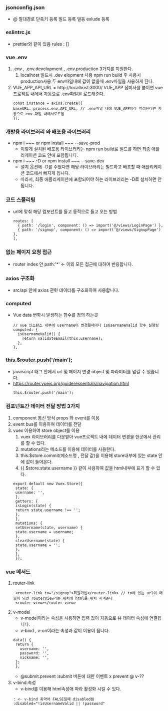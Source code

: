 ### jsonconfig.json
* @ 절대경로 단축키 등록 빌드 등록 빌등 exlude 등록
### eslintrc.js
* prettier와 같이 있음 rules : []

### vue .env
1. .env  , .env.development , .env.production 3가지를 지원한다.
   1. localhost 빌드시 .dev elopment 사용 npm run build 후 사용시 production사용 두 env파일내에 값이 없을때 .env파일을 사용하게 된다.
2. VUE_APP_API_URL = http://localhost:3000/ VUE_APP 접미사를 붙이면 vue 프로젝트 내에서 자동으로 .env파일을 로드해준다.
   ~~~
   const instance = axios.create({
   baseURL: process.env.API_URL, // .env파일 내에 VUE_APP이라 작성한다면 자동으로 env 파일 내에서로드됨
   });
   ~~~

### 개발용 라이브러리 와 배포용 라이브러리
* npm i ~~~  or npm install ~~~ --save-prod
  * 이렇게 설치된 배포용 라이브러리는 npm run build로 빌드를 하면 최종 애플리케이션 코드 안에 포함됩니다.
* npm i ~~~ -D or npm install ~~~ --save-dev
  * 설치 옵션에 -D를 주었다면 해당 라이브러리는 빌드하고 배포할 때 애플리케이션 코드에서 빠지게 됩니다. 
  * 따라서, 최종 애플리케이션에 포함되어야 하는 라이브러리는 -D로 설치하면 안 됩니다.

### 코드 스플리팅
* url에 맞춰 해당 컴포넌트를 들고 동적으로 들고 오는 방법
  ~~~
  routes: [
    { path: '/login', component: () => import('@/views/LoginPage') },
    { path: '/signup', component: () => import('@/views/SignupPage') },
  ],
  ~~~
  
### 없는 페이지 요청 접근
* router index 안 path:'*' <- 이외 모든 접근에 대하여 반응합니다.

### axios 구조화
* src/api 안에 axios 관련 데이터를 구조화하여 사용합니다.

### computed
* Vue data 변화시 발생하는 함수를 정의 하는곳
  ~~~
  // vue 인스턴스 내부에 username이 변경될때마다 isUsernameValid 함수 실행됨
  computed: {
    isUsernameValid() {
      return validateEmail(this.username);
    },
  },
  ~~~
### this.$router.push('/main');
* javascript 태그 안에서 url 및 페이지 변경 object 및 파라미터를 넘길 수 있습니다.
* https://router.vuejs.org/guide/essentials/navigation.html
   ~~~
   this.$router.push('/main');
   ~~~
  
### 컴포넌트간 데이터 전달 방법 3가지
1. component 통신 방식 props 와 event를 이용
2. event bus를 이용하여 데이터를 전달
3. vuex 이용하여 store object를 이용
   1. vuex 라이브러리를 다운받아 vue프로젝트 내에 데이터 변경을 한곳에서 관리를 할 수 있다.
   2. mutations라는 메소드를 이용해 데이터를 사용한다.
   3. this.$store.commit(메소드명 , 전달 값)을 이용해 store내부에 있는 state 안에 값이 들어온다.
   4. {{ $store.state.username }} 같이 사용하여 값을 html내부에 표기 할 수 있다.
   ~~~
   export default new Vuex.Store({
    state: {
    username: '',
    },
    getters: {
    isLogin(state) {
    return state.username !== '';
    },
    },
    mutations: {
    setUsername(state, username) {
    state.username = username;
    },
    clearUsername(state) {
    state.username = '';
    },
    },
    });
   ~~~
    

### vue 메서드
1. router-link
   ~~~
    <router-link to="/signup">회원가입</router-link> // to에 있는 url이 매핑이 되면 routerView라는 위치에 html을 위치 시켜준다
    <router-view></router-view>
   ~~~
2. v-model
   * v-model이라는 속성을 사용하면 입력 값이 자동으로 뷰 데이터 속성에 연결됩니다.
   * v-bind , v-on이라는 속성과 같이 이용이 됩니다.
   ~~~~
   data() {
    return {
      username: '',
      password: '',
      nickname: '',
    };
    },
   ~~~~
   * @submit.prevent :submit 버튼에 대한 이벤트 x prevent @ v-??
3. v-bind:속성
   * v-bind를 이용해 html속성애 따라 활성화 시킬 수 있다.
   ~~~
   : <- v-bind 축약어 FALSE일때 disabled됨
   :disabled="!isUsernameValid || !password"
   ~~~
   
